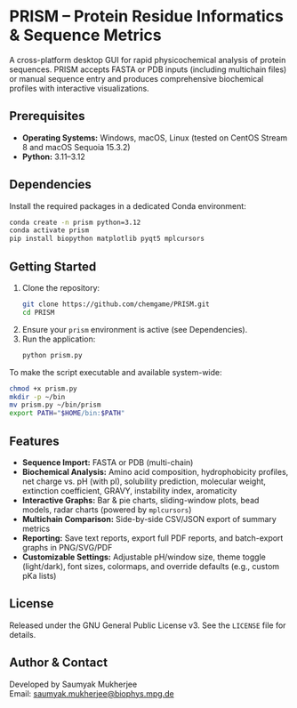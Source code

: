 # PRISM – Protein Residue Informatics & Sequence Metrics

A cross-platform desktop GUI for rapid physicochemical analysis of protein sequences. PRISM accepts FASTA or PDB inputs (including multichain files) or manual sequence entry and produces comprehensive biochemical profiles with interactive visualizations.

## Prerequisites

- **Operating Systems:** Windows, macOS, Linux (tested on CentOS Stream 8 and macOS Sequoia 15.3.2)
- **Python:** 3.11–3.12

## Dependencies

Install the required packages in a dedicated Conda environment:

```bash
conda create -n prism python=3.12
conda activate prism
pip install biopython matplotlib pyqt5 mplcursors
```

## Getting Started

1. Clone the repository:
   ```bash
   git clone https://github.com/chemgame/PRISM.git
   cd PRISM
   ```
2. Ensure your `prism` environment is active (see Dependencies).
3. Run the application:
   ```bash
   python prism.py
   ```

To make the script executable and available system-wide:

```bash
chmod +x prism.py
mkdir -p ~/bin
mv prism.py ~/bin/prism
export PATH="$HOME/bin:$PATH"
```

## Features

- **Sequence Import:** FASTA or PDB (multi-chain)
- **Biochemical Analysis:** Amino acid composition, hydrophobicity profiles, net charge vs. pH (with pI), solubility prediction, molecular weight, extinction coefficient, GRAVY, instability index, aromaticity
- **Interactive Graphs:** Bar & pie charts, sliding-window plots, bead models, radar charts (powered by `mplcursors`)
- **Multichain Comparison:** Side-by-side CSV/JSON export of summary metrics
- **Reporting:** Save text reports, export full PDF reports, and batch-export graphs in PNG/SVG/PDF
- **Customizable Settings:** Adjustable pH/window size, theme toggle (light/dark), font sizes, colormaps, and override defaults (e.g., custom pKa lists)

## License

Released under the GNU General Public License v3. See the `LICENSE` file for details.

## Author & Contact

Developed by Saumyak Mukherjee  
Email: saumyak.mukherjee@biophys.mpg.de
